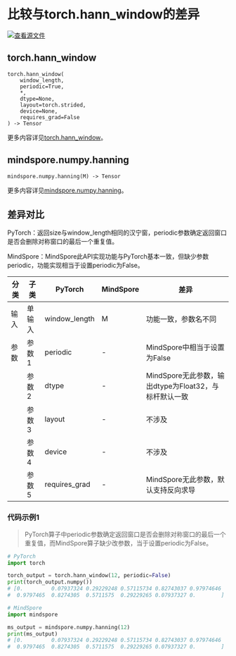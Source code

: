 # 比较与torch.hann_window的差异

[![查看源文件](https://mindspore-website.obs.cn-north-4.myhuaweicloud.com/website-images/master/resource/_static/logo_source.png)](https://gitee.com/mindspore/docs/blob/master/docs/mindspore/source_zh_cn/note/api_mapping/pytorch_diff/mindspore.numpy.hanning.md)

## torch.hann_window

```text
torch.hann_window(
    window_length,
    periodic=True,
    *,
    dtype=None,
    layout=torch.strided,
    device=None,
    requires_grad=False
) -> Tensor
```

更多内容详见[torch.hann_window](https://pytorch.org/docs/1.8.1/generated/torch.hann_window.html)。

## mindspore.numpy.hanning

```text
mindspore.numpy.hanning(M) -> Tensor
```

更多内容详见[mindspore.numpy.hanning](https://mindspore.cn/docs/zh-CN/master/api_python/numpy/mindspore.numpy.hanning.html)。

## 差异对比

PyTorch：返回size与window_length相同的汉宁窗，periodic参数确定返回窗口是否会删除对称窗口的最后一个重复值。

MindSpore：MindSpore此API实现功能与PyTorch基本一致，但缺少参数periodic，功能实现相当于设置periodic为False。

| 分类 | 子类 |PyTorch | MindSpore | 差异 |
| --- | --- | --- | --- |---|
| 输入 | 单输入 |window_length | M | 功能一致，参数名不同 |
|参数 | 参数1 | periodic | -    | MindSpore中相当于设置为False |
|  | 参数2 | dtype        | -    | MindSpore无此参数，输出dtype为Float32，与标杆默认一致 |
| | 参数3 | layout | - | 不涉及 |
| | 参数4 | device | - | 不涉及 |
| | 参数5 | requires_grad | - | MindSpore无此参数，默认支持反向求导 |

### 代码示例1

> PyTorch算子中periodic参数确定返回窗口是否会删除对称窗口的最后一个重复值，而MindSpore算子缺少改参数，当于设置periodic为False。

```python
# PyTorch
import torch

torch_output = torch.hann_window(12, periodic=False)
print(torch_output.numpy())
# [0.         0.07937324 0.29229248 0.57115734 0.82743037 0.97974646
#  0.9797465  0.8274305  0.5711575  0.29229265 0.07937327 0.        ]

# MindSpore
import mindspore

ms_output = mindspore.numpy.hanning(12)
print(ms_output)
# [0.         0.07937324 0.29229248 0.57115734 0.82743037 0.97974646
#  0.9797465  0.8274305  0.5711575  0.29229265 0.07937327 0.        ]
```
